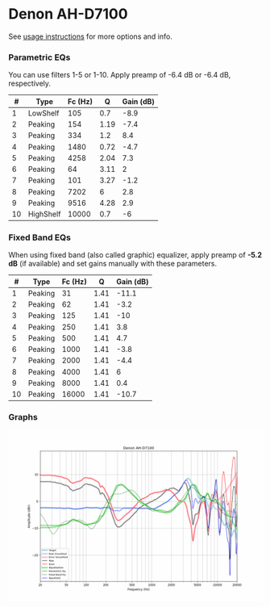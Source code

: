 # Denon AH-D7100
See [usage instructions](https://github.com/jaakkopasanen/AutoEq#usage) for more options and info.

### Parametric EQs
You can use filters 1-5 or 1-10. Apply preamp of -6.4 dB or -6.4 dB, respectively.

|   # | Type      |   Fc (Hz) |    Q |   Gain (dB) |
|-----|-----------|-----------|------|-------------|
|   1 | LowShelf  |       105 | 0.7  |        -8.9 |
|   2 | Peaking   |       154 | 1.19 |        -7.4 |
|   3 | Peaking   |       334 | 1.2  |         8.4 |
|   4 | Peaking   |      1480 | 0.72 |        -4.7 |
|   5 | Peaking   |      4258 | 2.04 |         7.3 |
|   6 | Peaking   |        64 | 3.11 |         2   |
|   7 | Peaking   |       101 | 3.27 |        -1.2 |
|   8 | Peaking   |      7202 | 6    |         2.8 |
|   9 | Peaking   |      9516 | 4.28 |         2.9 |
|  10 | HighShelf |     10000 | 0.7  |        -6   |

### Fixed Band EQs
When using fixed band (also called graphic) equalizer, apply preamp of **-5.2 dB** (if available) and set gains manually with these parameters.

|   # | Type    |   Fc (Hz) |    Q |   Gain (dB) |
|-----|---------|-----------|------|-------------|
|   1 | Peaking |        31 | 1.41 |       -11.1 |
|   2 | Peaking |        62 | 1.41 |        -3.2 |
|   3 | Peaking |       125 | 1.41 |       -10   |
|   4 | Peaking |       250 | 1.41 |         3.8 |
|   5 | Peaking |       500 | 1.41 |         4.7 |
|   6 | Peaking |      1000 | 1.41 |        -3.8 |
|   7 | Peaking |      2000 | 1.41 |        -4.4 |
|   8 | Peaking |      4000 | 1.41 |         6   |
|   9 | Peaking |      8000 | 1.41 |         0.4 |
|  10 | Peaking |     16000 | 1.41 |       -10.7 |

### Graphs
![](./Denon%20AH-D7100.png)
